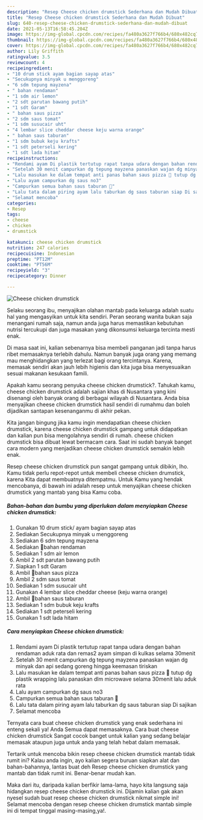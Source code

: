 ```yaml
---
description: "Resep Cheese chicken drumstick Sederhana dan Mudah Dibuat"
title: "Resep Cheese chicken drumstick Sederhana dan Mudah Dibuat"
slug: 640-resep-cheese-chicken-drumstick-sederhana-dan-mudah-dibuat
date: 2021-05-13T16:58:45.204Z
image: https://img-global.cpcdn.com/recipes/fa480a3627f766b4/680x482cq70/cheese-chicken-drumstick-foto-resep-utama.jpg
thumbnail: https://img-global.cpcdn.com/recipes/fa480a3627f766b4/680x482cq70/cheese-chicken-drumstick-foto-resep-utama.jpg
cover: https://img-global.cpcdn.com/recipes/fa480a3627f766b4/680x482cq70/cheese-chicken-drumstick-foto-resep-utama.jpg
author: Lily Griffith
ratingvalue: 3.5
reviewcount: 4
recipeingredient:
- "10 drum stick ayam bagian sayap atas"
- "Secukupnya minyak u menggoreng"
- "6 sdm tepung mayzena"
- " bahan rendaman"
- "1 sdm air lemon"
- "2 sdt parutan bawang putih"
- "1 sdt Garam"
- " bahan saus pizza"
- "2 sdm saus tomat"
- "1 sdm susucair uht"
- "4 lembar slice cheddar cheese keju warna orange"
- " bahan saus taburan"
- "1 sdm bubuk keju krafts"
- "1 sdt peterseli kering"
- "1 sdt lada hitam"
recipeinstructions:
- "Rendami ayam Di plastik tertutup rapat tanpa udara dengan bahan rendaman aduk rata dan remas2 ayam simpan di kulkas selama 30menit"
- "Setelah 30 menit campurkan dg tepung mayzena panaskan wajan dg minyak dan api sedang goreng hingga keemasan tiriskan"
- "Lalu masukan ke dalam tempat anti panas bahan saus pizza 🍕 tutup dg plastik wrapping lalu panaskan dlm microwave selama 30menit lalu aduk rata"
- "Lalu ayam campurkan dg saus no3"
- "Campurkan semua bahan saus taburan 🥄"
- "Lalu tata dalam piring ayam lalu taburkan dg saus taburan siap Di sajikan"
- "Selamat mencoba"
categories:
- Resep
tags:
- cheese
- chicken
- drumstick

katakunci: cheese chicken drumstick 
nutrition: 247 calories
recipecuisine: Indonesian
preptime: "PT12M"
cooktime: "PT56M"
recipeyield: "3"
recipecategory: Dinner

---
```



![Cheese chicken drumstick](https://img-global.cpcdn.com/recipes/fa480a3627f766b4/680x482cq70/cheese-chicken-drumstick-foto-resep-utama.jpg)

Selaku seorang ibu, menyajikan olahan mantab pada keluarga adalah suatu hal yang mengasyikan untuk kita sendiri. Peran seorang  wanita bukan saja menangani rumah saja, namun anda juga harus memastikan kebutuhan nutrisi tercukupi dan juga masakan yang dikonsumsi keluarga tercinta mesti enak.

Di masa  saat ini, kalian sebenarnya bisa membeli panganan jadi tanpa harus ribet memasaknya terlebih dahulu. Namun banyak juga orang yang memang mau menghidangkan yang terlezat bagi orang tercintanya. Karena, memasak sendiri akan jauh lebih higienis dan kita juga bisa menyesuaikan sesuai makanan kesukaan famili. 



Apakah kamu seorang penyuka cheese chicken drumstick?. Tahukah kamu, cheese chicken drumstick adalah sajian khas di Nusantara yang kini disenangi oleh banyak orang di berbagai wilayah di Nusantara. Anda bisa menyajikan cheese chicken drumstick hasil sendiri di rumahmu dan boleh dijadikan santapan kesenanganmu di akhir pekan.

Kita jangan bingung jika kamu ingin mendapatkan cheese chicken drumstick, karena cheese chicken drumstick gampang untuk didapatkan dan kalian pun bisa mengolahnya sendiri di rumah. cheese chicken drumstick bisa dibuat lewat bermacam cara. Saat ini sudah banyak banget cara modern yang menjadikan cheese chicken drumstick semakin lebih enak.

Resep cheese chicken drumstick pun sangat gampang untuk dibikin, lho. Kamu tidak perlu repot-repot untuk membeli cheese chicken drumstick, karena Kita dapat membuatnya ditempatmu. Untuk Kamu yang hendak mencobanya, di bawah ini adalah resep untuk menyajikan cheese chicken drumstick yang mantab yang bisa Kamu coba.

<!--inarticleads1-->

##### Bahan-bahan dan bumbu yang diperlukan dalam menyiapkan Cheese chicken drumstick:

1. Gunakan 10 drum stick/ ayam bagian sayap atas
1. Sediakan Secukupnya minyak u menggoreng
1. Sediakan 6 sdm tepung mayzena
1. Sediakan  🥣bahan rendaman
1. Sediakan 1 sdm air lemon
1. Ambil 2 sdt parutan bawang putih
1. Siapkan 1 sdt Garam
1. Ambil  🍕bahan saus pizza
1. Ambil 2 sdm saus tomat
1. Sediakan 1 sdm susucair uht
1. Gunakan 4 lembar slice cheddar cheese (keju warna orange)
1. Ambil  🥄bahan saus taburan
1. Sediakan 1 sdm bubuk keju krafts
1. Sediakan 1 sdt peterseli kering
1. Gunakan 1 sdt lada hitam




<!--inarticleads2-->

##### Cara menyiapkan Cheese chicken drumstick:

1. Rendami ayam Di plastik tertutup rapat tanpa udara dengan bahan rendaman aduk rata dan remas2 ayam simpan di kulkas selama 30menit
1. Setelah 30 menit campurkan dg tepung mayzena panaskan wajan dg minyak dan api sedang goreng hingga keemasan tiriskan
1. Lalu masukan ke dalam tempat anti panas bahan saus pizza 🍕 tutup dg plastik wrapping lalu panaskan dlm microwave selama 30menit lalu aduk rata
1. Lalu ayam campurkan dg saus no3
1. Campurkan semua bahan saus taburan 🥄
1. Lalu tata dalam piring ayam lalu taburkan dg saus taburan siap Di sajikan
1. Selamat mencoba




Ternyata cara buat cheese chicken drumstick yang enak sederhana ini enteng sekali ya! Anda Semua dapat memasaknya. Cara buat cheese chicken drumstick Sangat cocok banget untuk kalian yang sedang belajar memasak ataupun juga untuk anda yang telah hebat dalam memasak.

Tertarik untuk mencoba bikin resep cheese chicken drumstick mantab tidak rumit ini? Kalau anda ingin, ayo kalian segera buruan siapkan alat dan bahan-bahannya, lantas buat deh Resep cheese chicken drumstick yang mantab dan tidak rumit ini. Benar-benar mudah kan. 

Maka dari itu, daripada kalian berfikir lama-lama, hayo kita langsung saja hidangkan resep cheese chicken drumstick ini. Dijamin kalian gak akan nyesel sudah buat resep cheese chicken drumstick nikmat simple ini! Selamat mencoba dengan resep cheese chicken drumstick mantab simple ini di tempat tinggal masing-masing,ya!.

